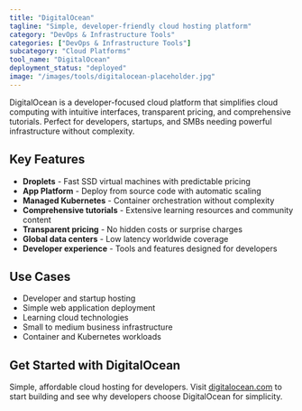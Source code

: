 ```yaml
---
title: "DigitalOcean"
tagline: "Simple, developer-friendly cloud hosting platform"
category: "DevOps & Infrastructure Tools"
categories: ["DevOps & Infrastructure Tools"]
subcategory: "Cloud Platforms"
tool_name: "DigitalOcean"
deployment_status: "deployed"
image: "/images/tools/digitalocean-placeholder.jpg"
---
```

DigitalOcean is a developer-focused cloud platform that simplifies cloud computing with intuitive interfaces, transparent pricing, and comprehensive tutorials. Perfect for developers, startups, and SMBs needing powerful infrastructure without complexity.

## Key Features

- **Droplets** - Fast SSD virtual machines with predictable pricing
- **App Platform** - Deploy from source code with automatic scaling
- **Managed Kubernetes** - Container orchestration without complexity
- **Comprehensive tutorials** - Extensive learning resources and community content
- **Transparent pricing** - No hidden costs or surprise charges
- **Global data centers** - Low latency worldwide coverage
- **Developer experience** - Tools and features designed for developers

## Use Cases

- Developer and startup hosting
- Simple web application deployment
- Learning cloud technologies
- Small to medium business infrastructure
- Container and Kubernetes workloads

## Get Started with DigitalOcean

Simple, affordable cloud hosting for developers. Visit [digitalocean.com](https://www.digitalocean.com) to start building and see why developers choose DigitalOcean for simplicity.
